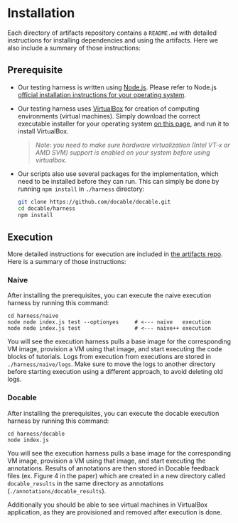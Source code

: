 # Installation

Each directory of artifacts repository contains a `README.md` with detailed instructions for installing dependencies and using the artifacts. Here we also include a summary of those instructions:

## Prerequisite

- Our testing harness is written using [Node.js](https://nodejs.org/en/). Please refer to Node.js [official installation instructions for your operating system](https://nodejs.org/en/download/package-manager/).

- Our testing harness uses [VirtualBox](https://www.virtualbox.org/) for creation of computing environments (virtual machines). Simply download the correct executable installer for your operating system [on this page](https://www.virtualbox.org/wiki/Downloads), and run it to install VirtualBox.

    > _Note: you need to make sure hardware virtualization (Intel VT-x or AMD SVM) support is enabled on your system before using virtualbox._

- Our scripts also use several packages for the implementation, which need to be installed before they can run. This can simply be done by running `npm install` in `./harness` directory:

    ```bash
    git clone https://github.com/docable/docable.git
    cd docable/harness
    npm install
    ```

## Execution

More detailed instructions for execution are included in [the artifacts repo](https://github.com/docable/docable/tree/master/harness). Here is a summary of those instructions:

### Naive

After installing the prerequisites, you can execute the naive execution harness by running this command:

```
cd harness/naive
node node index.js test --optionyes     # <--- naive   execution
node node index.js test                 # <--- naive++ execution
```

You will see the execution harness pulls a base image for the corresponding VM image, provision a VM using that image, and start executing the code blocks of tutorials. Logs from execution from executions are stored in `./harness/naive/logs`. Make sure to move the logs to another directory before starting execution using a different approach, to avoid deleting old logs.

### Docable

After installing the prerequisites, you can execute the docable execution harness by running this command:

```
cd harness/docable
node index.js
```

You will see the execution harness pulls a base image for the corresponding VM image, provision a VM using that image, and start executing the annotations. Results of annotations are then stored in Docable feedback files (ex. Figure 4 in the paper) which are created in a new directory called `docable_results` in the same directory as annotations (`./annotations/docable_results`).

Additionally you should be able to see virtual machines in VirtualBox application, as they are provisioned and removed after execution is done.
